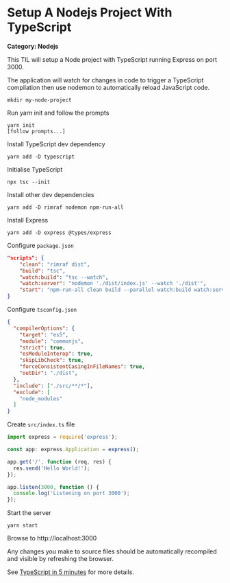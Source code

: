 # Setup A Nodejs Project With TypeScript

__Category: Nodejs__

This TIL will setup a Node project with TypeScript running Express on port 3000. 

The application will watch for changes in code to trigger a TypeScript compilation then use nodemon to automatically reload JavaScript code.

```
mkdir my-node-project
```

Run yarn init and follow the prompts
```
yarn init
[follow prompts...]
```

Install TypeScript dev dependency
```
yarn add -D typescript
```

Initialise TypeScript
```
npx tsc --init
```

Install other dev dependencies
```
yarn add -D rimraf nodemon npm-run-all
```

Install Express
```
yarn add -D express @types/express
```

Configure `package.json`
```json
"scripts": {
    "clean": "rimraf dist",
    "build": "tsc",
    "watch:build": "tsc --watch",
    "watch:server": "nodemon './dist/index.js' --watch './dist'",
    "start": "npm-run-all clean build --parallel watch:build watch:server --print-label"
}
```

Configure `tsconfig.json`
```json
{
  "compilerOptions": {
    "target": "es5",       
    "module": "commonjs",  
    "strict": true,
    "esModuleInterop": true, 
    "skipLibCheck": true,                     
    "forceConsistentCasingInFileNames": true,
    "outDir": "./dist",    
  },
  "include": ["./src/**/*"],
  "exclude": [
    "node_modules"
  ]
}
```

Create `src/index.ts` file
```javascript
import express = require('express');

const app: express.Application = express();

app.get('/', function (req, res) {
  res.send('Hello World!');
});

app.listen(3000, function () {
  console.log('Listening on port 3000');
});
```

Start the server
```
yarn start
```

Browse to http://localhost:3000

Any changes you make to source files should be automatically recompiled and visible by refreshing the browser.

See [TypeScript in 5 minutes](https://www.typescriptlang.org/docs/handbook/typescript-in-5-minutes.html) for more details.
